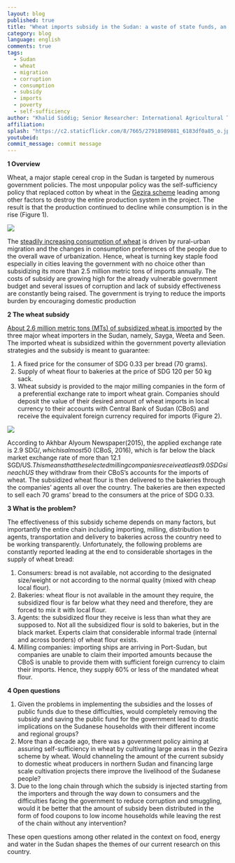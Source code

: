 ```yaml
---
layout: blog
published: true
title: "Wheat imports subsidy in the Sudan: a waste of state funds, an oligopoly or a food security mechanism?"
category: blog
language: english
comments: true
tags: 
  - Sudan
  - wheat
  - migration
  - corruption
  - consumption
  - subsidy
  - imports
  - poverty
  - self-sufficiency
author: "Khalid Siddig; Senior Researcher: International Agricultural Trade and Development, Humboldt University of Berlin, Germany. Associate Professor: Department of Agricultural Economics, Khartoum University, the Sudan."
affiliation: 
splash: "https://c2.staticflickr.com/8/7665/27918989881_6183df0a85_o.jpg"
youtubeid: 
commit_message: commit message
---
```

**1 Overview**

Wheat, a major staple cereal crop in the Sudan is targeted by numerous government policies. The most unpopular policy was the self-sufficiency policy that replaced cotton by wheat in the [Gezira scheme](http://www.sciencedirect.com/science/article/pii/S1658077X11000488) leading among other factors to destroy the entire production system in the project. The result is that the production continued to decline while consumption is in the rise <!-- more -->(Figure 1). 

![](https://c2.staticflickr.com/8/7521/27241419523_3e939238ac.jpg)

The [steadily increasing consumption of wheat](http://www.fao.org/3/a-i4333e.pdf) is driven by rural-urban migration and the changes in consumption preferences of the people due to the overall wave of urbanization. Hence, wheat is turning key staple food especially in cities leaving the government with no choice other than subsidizing its more than 2.5 million metric tons of imports annually. The costs of subsidy are growing high for the already vulnerable government budget and several issues of corruption and lack of subsidy effectiveness are constantly being raised. The government is trying to reduce the imports burden by encouraging domestic production

**2 The wheat subsidy**

[About 2.6 million metric tons (MTs) of subsidized wheat is imported](http://www.keepeek.com/Digital-Asset-Management/oecd/agriculture-and-food/oecd-fao-agricultural-outlook-2014_agr_outlook-2014-en#page1) by the three major wheat importers in the Sudan, namely, Sayga, Weeta and Seen. The imported wheat is subsidized within the government poverty alleviation strategies and the subsidy is meant to guarantee:
 
1) A fixed price for the consumer of SDG 0.33 per bread (70 grams). 
2) Supply of wheat flour to bakeries at the price of SDG 120 per 50 kg sack. 
3) Wheat subsidy is provided to the major milling companies in the form of a preferential exchange rate to import wheat grain. Companies should deposit the value of their desired amount of wheat imports in local currency to their accounts with Central Bank of Sudan (CBoS) and receive the equivalent foreign currency required for imports (Figure 2). 

![](https://c2.staticflickr.com/8/7091/27819703266_2e3da1cd06.jpg)

According to Akhbar Alyoum Newspaper(2015), the applied exchange rate is 2.9 SDG/$, which is almost 50% lower than the official exchange rate and the difference is to be counted as the subsidy. The official exchange rate in the Sudan is 6.3 SGDs/US$ (CBoS, 2016), which is far below the black market exchange rate of more than 12.1 SGD/US$. This means that the selected milling companies receive at least 9.0 SDGs in each US$ they withdraw from their CBoS’s accounts for the imports of wheat. The subsidized wheat flour is then delivered to the bakeries through the companies’ agents all over the country. The bakeries are then expected to sell each 70 grams’ bread to the consumers at the price of SDG 0.33.

**3 What is the problem?**

The effectiveness of this subsidy scheme depends on many factors, but importantly the entire chain including importing, milling, distribution to agents, transportation and delivery to bakeries across the country need to be working transparently. Unfortunately, the following problems are constantly reported leading at the end to considerable shortages in the supply of wheat bread: 
1) Consumers: bread is not available, not according to the designated size/weight or not according to the normal quality (mixed with cheap local flour).  
2) Bakeries: wheat flour is not available in the amount they require, the subsidized flour is far below what they need and therefore, they are forced to mix it with local flour. 
3) Agents: the subsidized flour they receive is less than what they are supposed to. Not all the subsidized flour is sold to bakeries, but in the black market. Experts claim that considerable informal trade (internal and across borders) of wheat flour exists. 
4) Milling companies: importing ships are arriving in Port-Sudan, but companies are unable to claim their imported amounts because the CBoS is unable to provide them with sufficient foreign currency to claim their imports. Hence, they supply 60% or less of the mandated wheat flour.

**4 Open questions**

1) Given the problems in implementing the subsidies and the losses of public funds due to these difficulties, would completely removing the subsidy and saving the public fund for the government lead to drastic implications on the Sudanese households with their different income and regional groups?
2) More than a decade ago, there was a government policy aiming at assuring self-sufficiency in wheat by cultivating large areas in the Gezira scheme by wheat. Would channeling the amount of the current subsidy to domestic wheat producers in northern Sudan and financing large scale cultivation projects there improve the livelihood of the Sudanese people?
3) Due to the long chain through which the subsidy is injected starting from the importers and through the way down to consumers and the difficulties facing the government to reduce corruption and smuggling, would it be better that the amount of subsidy been distributed in the form of food coupons to low income households while leaving the rest of the chain without any intervention?

These open questions among other related in the context on food, energy and water in the Sudan shapes the themes of our current research on this country.